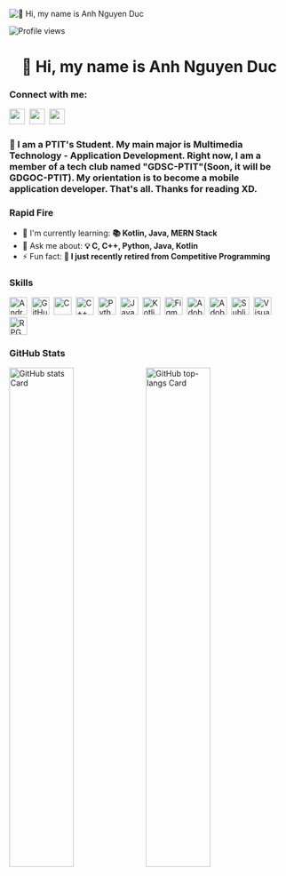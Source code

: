 ![👋 Hi, my name is Anh Nguyen Duc](https://user-images.githubusercontent.com/10498744/210012254-234538ff-d198-48aa-8964-37e6fd45d227.gif)

![Profile views](https://komarev.com/ghpvc/?username=yuika-sama&label=Profile%20views&color=0e75b6&style=flat)

<div id="toc">
  <ul align="center" style="list-style: none">
    <summary>
      <h1>
        👋 Hi, my name is Anh Nguyen Duc
      </h1>
    </summary>
  </ul>
</div>

**<h3 align="left">Connect with me:</h3>** 
<p align="left"><a href="https://www.facebook.com/fb.com/yonni1412" target="_blank"><img src="https://img.shields.io/badge/Facebook-1877F2?style=for-the-badge&logo=facebook&logoColor=white" height="28" style="margin-right: 4px"></a> <a href="https://github.com/yuika-sama" target="_blank"><img src="https://img.shields.io/badge/GitHub-100000?style=for-the-badge&logo=github&logoColor=white" height="28" style="margin-right: 4px"></a> <a href="https://www.instagram.com/yubii.02" target="_blank"><img src="https://img.shields.io/badge/Instagram-E4405F?style=for-the-badge&logo=instagram&logoColor=white" height="28" style="margin-right: 4px"></a></p>

 **<h3 align="left">🚀 I am a PTIT's Student. My main major is Multimedia Technology - Application Development. 
Right now, I am a member of a tech club named "GDSC-PTIT"(Soon, it will be GDGOC-PTIT).
My orientation is to become a mobile application developer. That's all. Thanks for reading XD.</h3>**

**<h3 align="left">Rapid Fire</h3>**

- 🌱 I'm currently learning: **📚 Kotlin, Java, MERN Stack**
- 💬 Ask me about: **💡 C, C++, Python, Java, Kotlin**
- ⚡ Fun fact: **🎢 I just recently retired from Competitive Programming**

 **<h3 align="left">Skills</h3>**

<div style="display: flex; flex-wrap: wrap; gap: 4px; justify-content: left;"><img src="https://cdn.simpleicons.org/android/3DDC84" height="32" alt="Android" style="margin-right: 4px"> <img src="https://cdn.simpleicons.org/github/181717" height="32" alt="GitHub" style="margin-right: 4px"> <img src="https://img.shields.io/badge/C-A8B9CC?logo=c&logoColor=white" height="32" alt="C" style="margin-right: 4px"> <img src="https://img.shields.io/badge/C%2B%2B-F34B7F?logo=c%2B%2B&logoColor=white" height="32" alt="C++" style="margin-right: 4px"> <img src="https://img.shields.io/badge/Python-306998?logo=python&logoColor=white" height="32" alt="Python" style="margin-right: 4px"> <img src="https://img.shields.io/badge/Java-007396?logo=java&logoColor=white" height="32" alt="Java" style="margin-right: 4px"> <img src="https://img.shields.io/badge/Kotlin-7F52FF?logo=kotlin&logoColor=white" height="32" alt="Kotlin" style="margin-right: 4px"> <img src="https://img.shields.io/badge/Figma-F24E1E?logo=figma&logoColor=white" height="32" alt="Figma" style="margin-right: 4px"> <img src="https://img.shields.io/badge/Adobe_Photoshop-31A8FF?logo=adobe-photoshop&logoColor=white" height="32" alt="Adobe Photoshop" style="margin-right: 4px"> <img src="https://img.shields.io/badge/Adobe_Illustrator-FF9A00?logo=adobe-illustrator&logoColor=white" height="32" alt="Adobe Illustrator" style="margin-right: 4px"> <img src="https://img.shields.io/badge/Sublime_Text-FF9800?logo=sublime-text&logoColor=white" height="32" alt="Sublime Text" style="margin-right: 4px"> <img src="https://img.shields.io/badge/Visual_Studio_Code-007ACC?logo=visual-studio-code&logoColor=white" height="32" alt="Visual Studio Code" style="margin-right: 4px"> <img src="https://img.shields.io/badge/RPG_Maker-FF5A5F?logo=rpgmaker&logoColor=white" height="32" alt="RPG Maker" style="margin-right: 4px"></div>

 **<h3 align="left">GitHub Stats</h3>**

<p align="left">
  <img width="48%" src="https://github-readme-stats.vercel.app/api?username=yuika-sama&theme=react&hide_title=false&hide_rank=false&show_icons=false&include_all_commits=false&count_private=true&line_height=23" alt="GitHub stats Card" />
  <img width="48%" src="https://github-readme-stats.vercel.app/api/top-langs?username=yuika-sama&theme=react&hide_title=false&layout=compact&langs_count=6&hide_progress=false&card_width=400" alt="GitHub top-langs Card" />
</p>

